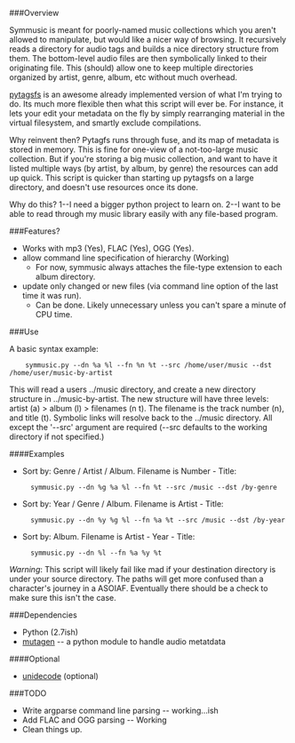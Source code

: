###Overview

Symmusic is meant for poorly-named music collections which you aren't allowed to manipulate, but would like a nicer way of browsing. It recursively reads a directory for audio tags and builds a nice directory structure from them. The bottom-level audio files are then symbolically linked to their originating file. This (should) allow one to keep multiple directories organized by artist, genre, album, etc without much overhead.   

[pytagsfs][] is an awesome already implemented version of what I'm trying to do. Its much more flexible then what this script will ever be. For instance, it lets your edit your metadata on the fly by simply rearranging material in the virtual filesystem, and smartly exclude compilations.

Why reinvent then? Pytagfs runs through fuse, and its map of metadata is stored in memory. This is fine for one-view of a not-too-large music collection. But if you're storing a big music collection, and want to have it listed multiple ways (by artist, by album, by genre) the resources can add up quick. This script is quicker than starting up pytagsfs on a large directory, and doesn't use resources once its done.

Why do this? 1--I need a bigger python project to learn on. 2--I want to be able to read through my music library easily with any file-based program. 

###Features?

* Works with mp3 (Yes), FLAC (Yes), OGG (Yes). 
* allow command line specification of hierarchy  (Working)
	- For now, symmusic always attaches the file-type extension to each album directory.
* update only changed or new files (via command line option of the last time it was run). 
	- Can be done. Likely unnecessary unless you can't spare a minute of CPU time.

###Use

A basic syntax example:

		symmusic.py --dn %a %l --fn %n %t --src /home/user/music --dst /home/user/music-by-artist

This will read a users ../music directory, and create a new directory structure in ../music-by-artist. The new structure will have three levels: artist (a) > album (l) > filenames (n t). The filename is the track number (n), and title (t). Symbolic links will resolve back to the ../music directory. All except the '--src' argument are required (--src defaults to the working directory if not specified.)

####Examples

* Sort by: Genre / Artist / Album. Filename is Number - Title:

		symmusic.py --dn %g %a %l --fn %t --src /music --dst /by-genre

* Sort by: Year / Genre / Album. Filename is Artist - Title:

		symmusic.py --dn %y %g %l --fn %a %t --src /music --dst /by-year

* Sort by: Album. Filename is Artist - Year - Title:

		symmusic.py --dn %l --fn %a %y %t



*Warning*: This script will likely fail like mad if your destination directory is under your source directory. The paths will get more confused than a character's journey in a ASOIAF. Eventually there should be a check to make sure this isn't the case.

###Dependencies

* Python (2.7ish)
* [mutagen][] -- a python module to handle audio metatdata

####Optional

* [unidecode][] (optional)

###TODO

* Write argparse command line parsing -- working...ish
* Add FLAC and OGG parsing -- Working
* Clean things up.

[pytagsfs]: http://www.pytagsfs.org/
[mutagen]: http://code.google.com/p/mutagen/
[unidecode]: http://pypi.python.org/pypi/Unidecode/ 

